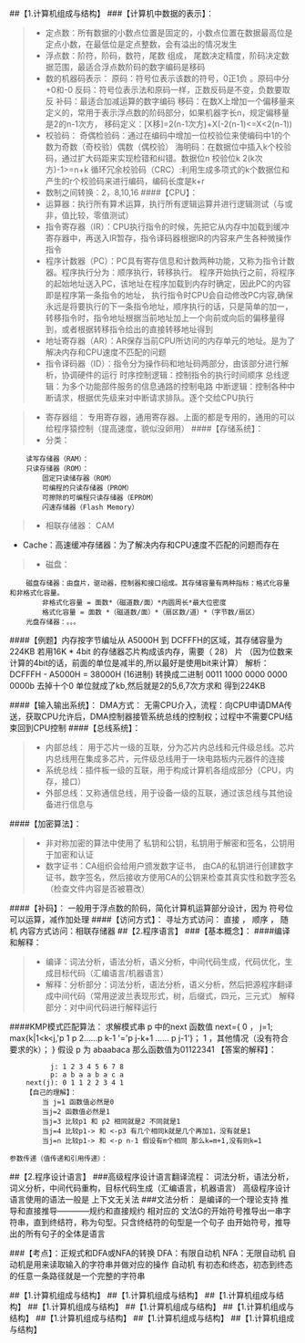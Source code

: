 ##【1.计算机组成与结构】
###【计算机中数据的表示】：

> - 定点数：所有数据的小数点位置是固定的，小数点位置在数据最高位是定点小数，在最低位是定点整数，会有溢出的情况发生
> - 浮点数：阶符，阶码，数符，尾数 组成， 尾数决定精度，阶码决定数据范围，最适合浮点数阶码的数字编码是移码
> - 数的机器码表示：
		原码：符号位表示该数的符号，0正1负 。原码中分+0和-0
		反码：符号位表示法和原码一样，正数反码是不变，负数要取反
		补码：最适合加减运算的数字编码
		移码：在数X上增加一个偏移量来定义的，常用于表示浮点数的阶码部分，如果机器字长n，规定偏移量是2的n-1次方，
			移码定义：[X移]=2(n-1次方)+X(-2(n-1)<=X<2(n-1))
> - 校验码：
		奇偶检验码：通过在编码中增加一位校验位来使编码中1的个数为奇数（奇校验）偶数（偶校验）
		海明码：在数据位中插入k个校验码，通过扩大码距来实现检错和纠错。数据位n 校验位k 2(k次方)-1>=n+k
		循环冗余校验码（CRC）:利用生成多项式的k个数据位和产生的r个校验码来进行编码，编码长度是k+r
> - 数制之间转换：2，8,10,16
####【CPU】：
> - 运算器：执行所有算术运算，执行所有逻辑运算并进行逻辑测试（与或非，值比较，零值测试）
> - 指令寄存器（IR）：CPU执行指令的时候，先把它从内存中加载到缓冲寄存器中，再送入IR暂存，指令译码器根据IR的内容来产生各种微操作指令
> - 程序计数器（PC）：PC具有寄存信息和计数两种功能，又称为指令计数器。程序执行分为：顺序执行，转移执行。
			程序开始执行之前，将程序的起始地址送入PC，该地址在程序加载到内存时确定，因此PC的内容即是程序第一条指令的地址，
			执行指令时CPU会自动修改PC内容,确保永远是将要执行的下一条指令地址，顺序执行的话，只是简单的加一，
			转移指令时，指令地址根据当前地址加上一个向前或向后的偏移量得到，或者根据转移指令给出的直接转移地址得到
> - 地址寄存器（AR）：AR保存当前CPU所访问的内存单元的地址。是为了解决内存和CPU速度不匹配的问题
> - 指令译码器（ID）：指令分为操作码和地址码两部分，由该部分进行解析，协调硬件的运行
		时序控制逻辑：控制指令的执行时间顺序
		总线逻辑：为多个功能部件服务的信息通路的控制电路
		中断逻辑：控制各种中断请求，根据优先级来对中断请求排队。逐个交给CPU执行

> - 寄存器组：
		专用寄存器，通用寄存器。上面的都是专用的，通用的可以给程序猿控制（提高速度，貌似没卵用）
####【存储系统】：
> - 分类：
> 
		读写存储器（RAM）：
		只读存储器（ROM）：
			固定只读储存器（ROM）
			可编程的只读存储器（PROM）
			可擦除的可编程只读存储器（EPROM）
			闪速存储器（Flash Memory）
> - 相联存储器：    CAM
* Cache：高速缓冲存储器：为了解决内存和CPU速度不匹配的问题而存在
	
> - 磁盘：
> 
		磁盘存储器：由盘片，驱动器，控制器和接口组成。其存储容量有两种指标：格式化容量和非格式化容量。
			非格式化容量 = 面数*（磁道数/面）*内圆周长*最大位密度
			格式化容量 = 面数 *（磁道数/面）*（扇区数/道）*（字节数/扇区）
		光盘存储器：。。。
####【例题】内存按字节编址从 A5000H 到 DCFFFH的区域，其存储容量为224KB 若用16K * 4bit 的存储器芯片构成该内存，需要（ 28） 片
		（因为位数来计算的4bit的话，前面的单位是减半的,所以最好是使用bit来计算）
		解析：DCFFFH - A5000H = 38000H (16进制)  转换成二进制 0011 1000 0000 0000 0000b 去掉十个0 单位就成了kb,然后就是2的5,6,7次方求和
			得到224KB

####【输入输出系统】：
	DMA方式：
		无需CPU介入，流程：向CPU申请DMA传送，获取CPU允许后，DMA控制器接管系统总线的控制权；过程中不需要CPU结束回到CPU控制
####【总线系统】：
> - 内部总线： 用于芯片一级的互联，分为芯片内总线和元件级总线。芯片内总线用在集成多芯片，元件级总线用于一块电路板内元器件的连接
> - 系统总线：插件板一级的互联，用于构成计算机各组成部分（CPU，内存，接口）
> - 外部总线：又称通信总线，用于设备一级的互联，通过该总线与其他设备进行信息与


####【加密算法】：
> - 非对称加密的算法中使用了 私钥和公钥，私钥用于解密和签名，公钥用于加密和认证
> - 数字证书：CA组织会给用户颁发数字证书，	由CA的私钥进行创建数字证书，数字签名，然后接收方使用CA的公钥来检查其真实性和数字签名
		（检查文件内容是否被篡改）

####【补码】：
	一般用于浮点数的阶码，简化计算机运算部分设计，因为 符号位可以运算，减作加处理
####【访问方式】：
	寻址方式访问： 直接 ， 顺序 ， 随机
	内容方式访问：相联存储器
##【2.程序语言】 
###【基本概念】：
####编译和解释：
> - 编译：词法分析，语法分析，语义分析，中间代码生成，代码优化，生成目标代码（汇编语言/机器语言）
> - 解释：分析部分：词法分析，语法分析，语义分析，然后把源程序翻译成中间代码（常用逆波兰表现形式，树，后缀式，四元，三元式）
			解释部分：对中间代码进行解释运行

	
####KMP模式匹配算法：
		求解模式串 p 中的next 函数值
		next={ 
			0  ， j=1;
			max{k|1<k<j,'p 1 p 2……p k-1 '='p j-k+1 …… p j-1'}；
			1  ，其他情况（没有符合要求的k）；
		}
		假设 p 为 abaabaca  那么函数值为01122341
		【答案的解释】：
		
		      j: 1 2 3 4 5 6 7 8
		      p: a b a a b a c a
		next(j): 0 1 1 2 2 3 4 1
		【自己的理解】：
			当 j=1 函数值必然是0
			当j=2 函数值必然是1
			当j=3 比较p1 和 p2 相同就是2 不同就是1
			当j=4 比较p1-> 和 <-p3 有几个相同k就是几个再加1，没有就是1
			当j=n 比较p1-> 和 <-p n-1 假设有m个相同 那么k=m+1,没有则k=1

	参数传递（值传递和引用传递）：
		

##【2.程序设计语言】 
###高级程序设计语言翻译流程：
	词法分析，语法分析，词义分析，中间代码重构，目标代码生成（汇编语言，机器语言）
	高级程序设计语言使用的语法一般是 上下文无关法
###文法分析：
	是编译的一个理论支持
	推导和直接推导————规约和直接规约 相对应的
	文法G的开始符号推导出一串字符串，直到终结符，称为句型。只含终结符的句型是一个句子
	由开始符号，推导出的所有句子的全体是语言

###【考点】：正规式和DFA或NFA的转换
	DFA：有限自动机
	NFA：无限自动机
	自动机是用来读取输入的字符串并做对应的操作
	自动机 有初态和终态，初态到终态的任意一条路径就是一个完整的字符串



##【1.计算机组成与结构】
##【1.计算机组成与结构】
##【1.计算机组成与结构】
##【1.计算机组成与结构】
##【1.计算机组成与结构】
##【1.计算机组成与结构】
##【1.计算机组成与结构】
##【1.计算机组成与结构】
##【1.计算机组成与结构】
 
